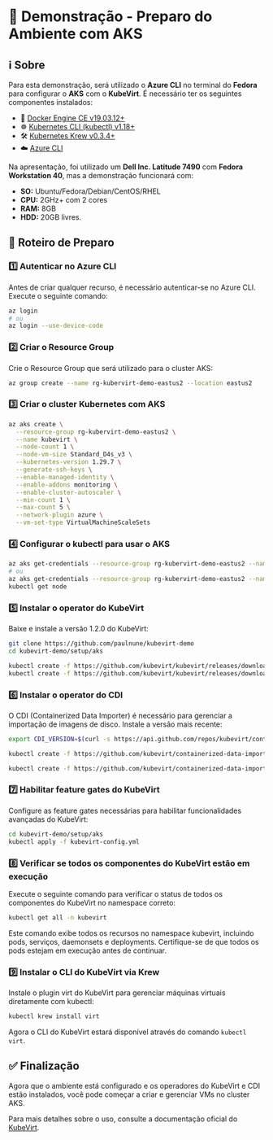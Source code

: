 
# 🚀 Demonstração - Preparo do Ambiente com AKS

## ℹ️ Sobre

Para esta demonstração, será utilizado o **Azure CLI** no terminal do **Fedora** para configurar o **AKS** com o **KubeVirt**. É necessário ter os seguintes componentes instalados:

- 🐳 [Docker Engine CE v19.03.12+](https://docs.docker.com/get-docker/)
- ☸️ [Kubernetes CLI (kubectl) v1.18+](https://kubernetes.io/docs/tasks/tools/install-kubectl/)
- 🛠️ [Kubernetes Krew v0.3.4+](https://krew.sigs.k8s.io/docs/user-guide/setup/install/)
- ☁️ [Azure CLI](https://learn.microsoft.com/en-us/cli/azure/install-azure-cli-linux?pivots=dnf)

Na apresentação, foi utilizado um **Dell Inc. Latitude 7490** com **Fedora Workstation 40**, mas a demonstração funcionará com:

- **SO:** Ubuntu/Fedora/Debian/CentOS/RHEL
- **CPU:** 2GHz+ com 2 cores
- **RAM:** 8GB
- **HDD:** 20GB livres.

## 📝 Roteiro de Preparo

### 1️⃣ Autenticar no Azure CLI

Antes de criar qualquer recurso, é necessário autenticar-se no Azure CLI. Execute o seguinte comando:

```bash
az login
# ou 
az login --use-device-code
```

### 2️⃣ Criar o Resource Group

Crie o Resource Group que será utilizado para o cluster AKS:

```bash
az group create --name rg-kubervirt-demo-eastus2 --location eastus2
```

### 3️⃣ Criar o cluster Kubernetes com AKS

```bash
az aks create \
  --resource-group rg-kubervirt-demo-eastus2 \
  --name kubevirt \
  --node-count 1 \
  --node-vm-size Standard_D4s_v3 \
  --kubernetes-version 1.29.7 \
  --generate-ssh-keys \
  --enable-managed-identity \
  --enable-addons monitoring \
  --enable-cluster-autoscaler \
  --min-count 1 \
  --max-count 5 \
  --network-plugin azure \
  --vm-set-type VirtualMachineScaleSets
```

### 4️⃣ Configurar o kubectl para usar o AKS

```bash
az aks get-credentials --resource-group rg-kubervirt-demo-eastus2 --name kubevirt
# ou 
az aks get-credentials --resource-group rg-kubervirt-demo-eastus2 --name kubevirt --overwrite-existing
kubectl get node
```

### 5️⃣ Instalar o operator do KubeVirt

Baixe e instale a versão 1.2.0 do KubeVirt:

```bash
git clone https://github.com/paulnune/kubevirt-demo
cd kubevirt-demo/setup/aks

kubectl create -f https://github.com/kubevirt/kubevirt/releases/download/v1.2.0/kubevirt-operator.yaml
kubectl create -f https://github.com/kubevirt/kubevirt/releases/download/v1.2.0/kubevirt-cr.yaml
```

### 6️⃣ Instalar o operator do CDI

O CDI (Containerized Data Importer) é necessário para gerenciar a importação de imagens de disco. Instale a versão mais recente:

```bash
export CDI_VERSION=$(curl -s https://api.github.com/repos/kubevirt/containerized-data-importer/releases/latest | grep '"tag_name":' | awk -F'"' '{print $4}')

kubectl create -f https://github.com/kubevirt/containerized-data-importer/releases/download/$CDI_VERSION/cdi-operator.yaml

kubectl create -f https://github.com/kubevirt/containerized-data-importer/releases/download/$CDI_VERSION/cdi-cr.yaml

```

### 7️⃣ Habilitar feature gates do KubeVirt

Configure as feature gates necessárias para habilitar funcionalidades avançadas do KubeVirt:

```bash
cd kubevirt-demo/setup/aks
kubectl apply -f kubevirt-config.yml

```

### 8️⃣ Verificar se todos os componentes do KubeVirt estão em execução

Execute o seguinte comando para verificar o status de todos os componentes do KubeVirt no namespace correto:

```bash
kubectl get all -n kubevirt

```

Este comando exibe todos os recursos no namespace kubevirt, incluindo pods, serviços, daemonsets e deployments. Certifique-se de que todos os pods estejam em execução antes de continuar.

### 9️⃣ Instalar o CLI do KubeVirt via Krew

Instale o plugin virt do KubeVirt para gerenciar máquinas virtuais diretamente com kubectl:

```bash
kubectl krew install virt
```

Agora o CLI do KubeVirt estará disponível através do comando `kubectl virt`.

## ✅ Finalização

Agora que o ambiente está configurado e os operadores do KubeVirt e CDI estão instalados, você pode começar a criar e gerenciar VMs no cluster AKS.

Para mais detalhes sobre o uso, consulte a documentação oficial do [KubeVirt](https://kubevirt.io/user-guide/).
